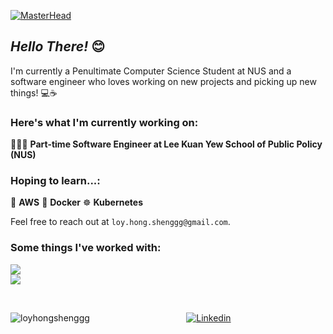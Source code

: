 [![MasterHead](https://camo.githubusercontent.com/775ed67e1d46c9534c3cb9a4694edf0603b1436a7e3e15891d3c327733fc26b6/68747470733a2f2f7777772e61756469656e6365706c616e65742e636f6d2f726f6f742f74656d706c6174652f312f2f696d616765732f7765622d646576656c6f706d656e742e676966)](https://loy-hongsheng.vercel.app/)

## *Hello There!* 😊

I'm currently a Penultimate Computer Science Student at NUS and a software engineer who loves working on new projects and picking up new things! 💻☕

### Here's what I'm currently working on:

🧑🏻‍💻 **Part-time Software Engineer at Lee Kuan Yew School of Public Policy (NUS)**


### Hoping to learn...:

🍇 **AWS**
🐋 **Docker**
☸️ **Kubernetes**

Feel free to reach out at ```loy.hong.shenggg@gmail.com```.

### Some things I've worked with:

<p>
  <a href="https://skillicons.dev">
    <img src="https://skillicons.dev/icons?i=js,ts,py,java,react,firebase,nodejs,express,mongodb" /> <br/>
    <img src="https://skillicons.dev/icons?i=tailwind,nextjs,postgres,mysql,flutter,figma,postman" />
  </a>
</p>

<br>

<p><img align="left" src="https://github-readme-stats.vercel.app/api/top-langs?username=loyhongshenggg&show_icons=true&locale=en&layout=compact" alt="loyhongshenggg" /></p>

<p align="center"><a href="https://www.linkedin.com/in/loyhongsheng"><img alt="Linkedin" src="https://img.shields.io/badge/linkedin-0077B5?logo=linkedin&logoColor=white&style=for-the-badge" /></a>
